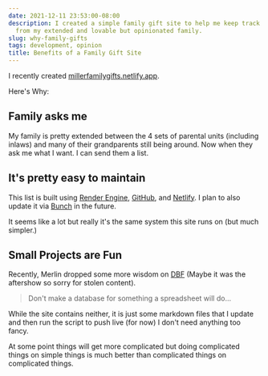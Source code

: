 ```yaml
---
date: 2021-12-11 23:53:00-08:00
description: I created a simple family gift site to help me keep track of what I want
  from my extended and lovable but opinionated family.
slug: why-family-gifts
tags: development, opinion
title: Benefits of a Family Gift Site
---
```


I recently created [millerfamilygifts.netlify.app](https://millerfamilygifts.netlify.app).

Here's Why:

## Family asks me

My family is pretty extended between the 4 sets of parental units (including inlaws) and many of their grandparents still being around. Now when they ask me what I want. I can send them a list.

## It's pretty easy to maintain #

This list is built using [Render Engine][Render Engine], [GitHub][GitHub], and [Netlify][Netlify]. I plan to also update it via [Bunch](https://bunchapp.co) in the future.

It seems like a lot but really it's the same system this site runs on (but much simpler.)

## Small Projects are Fun

Recently, Merlin dropped some more wisdom on [DBF](https://dobyfriday.com/episodes/266) (Maybe it was the aftershow so sorry for stolen content).

> Don't make a database for something a spreadsheet will do...

While the site contains neither, it is just some markdown files that I update and then run the script to push live (for now) I don't need anything too fancy.

At some point things will get more complicated but doing complicated things on simple things is much better than complicated things on complicated things.

[Render Engine]: https://github.com/kjaymiller/render_engine
[GitHub]: https://github.com/kjaymiller/miller-shopping-list
[Netlify]: https://netlify.com
